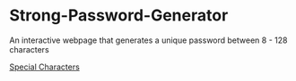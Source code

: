 # Strong-Password-Generator
An interactive webpage that generates a unique password between 8 - 128 characters

[Special Characters](https://owasp.org/www-community/password-special-characters)